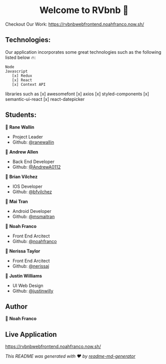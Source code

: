 <h1 align="center">Welcome to RVbnb 👋</h1>

Checkout Our Work: https://rvbnbwebfrontend.noahfranco.now.sh/

## Technologies:

Our application incorporates some great technologies such as the following listed below 🔥:

    Node
    Javascript
       [x] Redux
       [x] React
       [x] Context API

libraries such as
    [x] awesomefont
    [x] axios
    [x] styled-components
    [x] semantic-ui-react
    [x] react-datepicker

## Students:

:princess: **Rane Wallin**<br/>
- Project Leader
- Github: [@ranewallin](https://github.com/ranewallin)

:prince: **Andrew Allen** <br/>
- Back End Developer
- Github: [@AndrewA0112](https://github.com/AndrewA0112)

:prince: **Brian Vilchez** <br/>
- IOS Developer
- Github: [@bfvilchez](https://github.com/bfvilchez)

:princess: **Mai Tran** <br/>
- Android Developer
- Github: [@msmaitran](https://github.com/msmaitran)

:prince: **Noah Franco** <br/>
- Front End Arcitect <br/>
- Github: [@noahfranco](https://github.com/noahfranco)

:princess: **Nerissa Taylor** <br/>
- Front End Arcitect <br/>
- Github: [@nerissaj](https://github.com/nerissaj)

:prince: **Justin Williams** <br/>
- UI Web Design <br/>
- Github: [@justinwilly](https://github.com/justinwilly)


## Author

:prince: **Noah Franco**


## Live Application 

https://rvbnbwebfrontend.noahfranco.now.sh/



_This README was generated with ❤️ by [readme-md-generator](https://github.com/kefranabg/readme-md-generator)_
